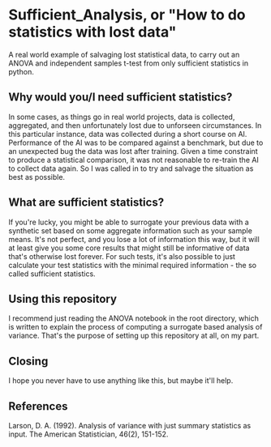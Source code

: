 # Sufficient_Analysis, or "How to do statistics with lost data"
A real world example of salvaging lost statistical data, to carry out an ANOVA and independent samples t-test from only sufficient statistics in python.

## Why would you/I need sufficient statistics?
In some cases, as things go in real world projects, data is collected, aggregated, and then unfortunately lost due to unforseen circumstances. In this particular instance, data was collected during a short course on AI. Performance of the AI was to be compared against a benchmark, but due to an unexpected bug the data was lost after training. Given a time constraint to produce a statistical comparison, it was not reasonable to re-train the AI to collect data again. So I was called in to try and salvage the situation as best as possible. 

## What are sufficient statistics?
If you're lucky, you might be able to surrogate your previous data with a synthetic set based on some aggregate information such as your sample means. It's not perfect, and you lose a lot of information this way, but it will at least give you some core results that might still be informative of data that's otherwise lost forever. For such tests, it's also possible to just calculate your test statistics with the minimal required information - the so called sufficient statistics. 

## Using this repository
I recommend just reading the ANOVA notebook in the root directory, which is written to explain the process of computing a surrogate based analysis of variance. That's the purpose of setting up this repository at all, on my part. 

## Closing

I hope you never have to use anything like this, but maybe it'll help. 

## References

Larson, D. A. (1992). Analysis of variance with just summary statistics as input. The American Statistician, 46(2), 151-152.
